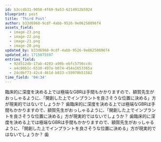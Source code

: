```yaml
---
id: b3ccdb31-9050-4f69-9a53-6214912b5924
blueprint: post
title: 'Third Post'
author: b33d6960-9cdf-4abb-9526-9e06250896f4
assets_field:
  - image-23.png
  - image-22.png
  - image-21.png
  - image-20.png
updated_by: b33d6960-9cdf-4abb-9526-9e06250896f4
updated_at: 1715075597
entries_field:
  - 92d512db-17ab-4203-a90b-ebfc5756ccdc
  - a4c80b1c-6510-497a-b074-454a1653365a
  - 24c0bf73-42c4-461d-b833-c59970b51582
time_field: '04:34'
---
```

臨床的に深度を決める上では極端なGBRは手間もかかりますので、額賀先生がおっしゃるように、「開創した上でインプラントを良さそうな位置に決める」方が現実的ではないでしょうか？ 歯臨床的に深度を決める上では極端なGBRは手間もかかりますので、額賀先生がおっしゃるように、「開創した上でインプラントを良さそうな位置に決める」方が現実的ではないでしょうか？ 歯臨床的に深度を決める上では極端なGBRは手間もかかりますので、額賀先生がおっしゃるように、「開創した上でインプラントを良さそうな位置に決める」方が現実的ではないでしょうか？ 歯